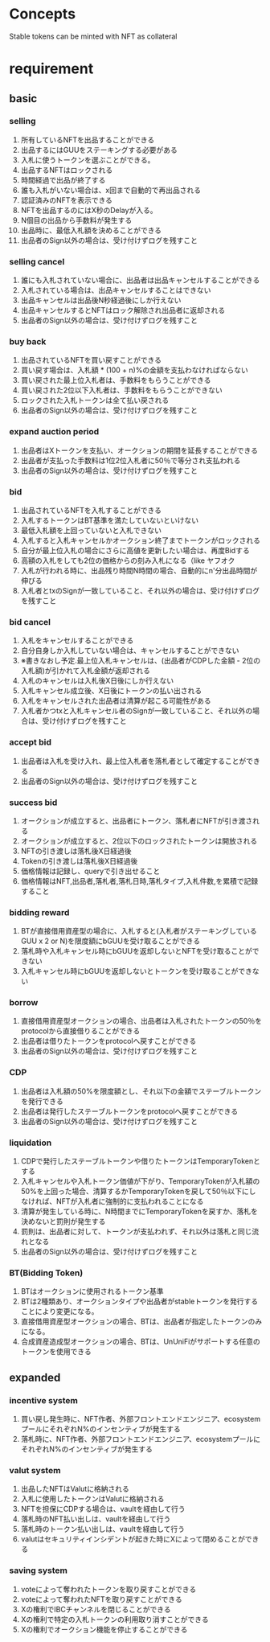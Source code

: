 # Concepts
Stable tokens can be minted with NFT as collateral

# requirement

## basic

### selling 
1. 所有しているNFTを出品することができる
1. 出品するにはGUUをステーキングする必要がある
1. 入札に使うトークンを選ぶことができる。
1. 出品するNFTはロックされる
1. 時間経過で出品が終了する
1. 誰も入札がいない場合は、x回まで自動的で再出品される
1. 認証済みのNFTを表示できる
1. NFTを出品するのにはX秒のDelayが入る。
1. N個目の出品から手数料が発生する
1. 出品時に、最低入札額を決めることができる
1. 出品者のSign以外の場合は、受け付けずログを残すこと

### selling cancel
1. 誰にも入札されていない場合に、出品者は出品キャンセルすることができる
1. 入札されている場合は、出品キャンセルすることはできない
1. 出品キャンセルは出品後N秒経過後にしか行えない
1. 出品キャンセルするとNFTはロック解除され出品者に返却される
1. 出品者のSign以外の場合は、受け付けずログを残すこと

### buy back
1. 出品されているNFTを買い戻すことができる
1. 買い戻す場合は、入札額 * (100 + n)%の金額を支払わなければならない
1. 買い戻された最上位入札者は、手数料をもらうことができる
1. 買い戻された2位以下入札者は、手数料をもらうことができない
1. ロックされた入札トークンは全て払い戻される
1. 出品者のSign以外の場合は、受け付けずログを残すこと

### expand auction period
1. 出品者はXトークンを支払い、オークションの期間を延長することができる
1. 出品者が支払った手数料は1位2位入札者に50％で等分され支払われる
1. 出品者のSign以外の場合は、受け付けずログを残すこと

### bid
1. 出品されているNFTを入札することができる
1. 入札するトークンはBT基準を満たしていないといけない
1. 最低入札額を上回っていないと入札できない
1. 入札すると入札キャンセルかオークション終了までトークンがロックされる
1. 自分が最上位入札の場合にさらに高値を更新したい場合は、再度Bidする
1. 高額の入札をしても2位の価格からの刻み入札になる（like ヤフオク
1. 入札が行われる時に、出品残り時間N時間の場合、自動的にn'分出品時間が伸びる
1. 入札者とtxのSignが一致していること、それ以外の場合は、受け付けずログを残すこと

### bid cancel
1. 入札をキャンセルすることができる
1. 自分自身しか入札していない場合は、キャンセルすることができない
1. ※書きなおし予定.最上位入札キャンセルは、(出品者がCDPした金額 - 2位の入札額)が引かれて入札金額が返却される
1. 入札のキャンセルは入札後X日後にしか行えない
1. 入札キャンセル成立後、X日後にトークンの払い出される
1. 入札をキャンセルされた出品者は清算が起こる可能性がある
1. 入札者かつtxと入札キャンセル者のSignが一致していること、それ以外の場合は、受け付けずログを残すこと

### accept bid
1. 出品者は入札を受け入れ、最上位入札者を落札者として確定することができる
1. 出品者のSign以外の場合は、受け付けずログを残すこと

### success bid
1. オークションが成立すると、出品者にトークン、落札者にNFTが引き渡される
1. オークションが成立すると、2位以下のロックされたトークンは開放される
1. NFTの引き渡しは落札後X日経過後
1. Tokenの引き渡しは落札後X日経過後
1. 価格情報は記録し、queryで引き出せること
1. 価格情報はNFT,出品者,落札者,落札日時,落札タイプ,入札件数,を累積で記録すること

### bidding reward
1. BTが直接借用資産型の場合に、入札すると(入札者がステーキングしているGUU x 2 or N)を限度額にbGUUを受け取ることができる
1. 落札時や入札キャンセル時にbGUUを返却しないとNFTを受け取ることができない
1. 入札キャンセル時にbGUUを返却しないとトークンを受け取ることができない

### borrow
1. 直接借用資産型オークションの場合、出品者は入札されたトークンの50％をprotocolから直接借りることができる
1. 出品者は借りたトークンをprotocolへ戻すことができる
1. 出品者のSign以外の場合は、受け付けずログを残すこと

### CDP
1. 出品者は入札額の50%を限度額とし、それ以下の金額でステーブルトークンを発行できる
1. 出品者は発行したステーブルトークンをprotocolへ戻すことができる
1. 出品者のSign以外の場合は、受け付けずログを残すこと

### liquidation
1. CDPで発行したステーブルトークンや借りたトークンはTemporaryTokenとする
1. 入札キャンセルや入札トークン価値が下がり、TemporaryTokenが入札額の50%を上回った場合、清算するかTemporaryTokenを戻して50％以下にしなければ、NFTが入札者に強制的に支払われることになる
1. 清算が発生している時に、N時間までにTemporaryTokenを戻すか、落札を決めないと罰則が発生する
1. 罰則は、出品者に対して、トークンが支払われず、それ以外は落札と同じ流れとなる
1. 出品者のSign以外の場合は、受け付けずログを残すこと

### BT(Bidding Token)
1. BTはオークションに使用されるトークン基準
1. BTは2種類あり、オークションタイプや出品者がstableトークンを発行することにより変更になる。
1. 直接借用資産型オークションの場合、BTは、出品者が指定したトークンのみになる。
1. 合成資産造成型オークションの場合、BTは、UnUniFiがサポートする任意のトークンを使用できる


## expanded

### incentive system
1. 買い戻し発生時に、NFT作者、外部フロントエンドエンジニア、ecosystemプールにそれぞれN%のインセンティブが発生する
1. 落札時に、NFT作者、外部フロントエンドエンジニア、ecosystemプールにそれぞれN%のインセンティブが発生する

### valut system
1. 出品したNFTはValutに格納される
1. 入札に使用したトークンはValutに格納される
1. NFTを担保にCDPする場合は、vaultを経由して行う
1. 落札時のNFT払い出しは、vaultを経由して行う
1. 落札時のトークン払い出しは、vaultを経由して行う
1. valutはセキュリティインシデントが起きた時にXによって閉めることができる

### saving system
1. voteによって奪われたトークンを取り戻すことができる
1. voteによって奪われたNFTを取り戻すことができる
1. Xの権利でIBCチャンネルを閉じることができる
1. Xの権利で特定の入札トークンの利用取り消すことができる
1. Xの権利でオークション機能を停止することができる
